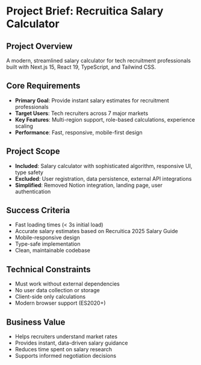 # Project Brief: Recruitica Salary Calculator

## Project Overview
A modern, streamlined salary calculator for tech recruitment professionals built with Next.js 15, React 19, TypeScript, and Tailwind CSS.

## Core Requirements
- **Primary Goal**: Provide instant salary estimates for recruitment professionals
- **Target Users**: Tech recruiters across 7 major markets
- **Key Features**: Multi-region support, role-based calculations, experience scaling
- **Performance**: Fast, responsive, mobile-first design

## Project Scope
- **Included**: Salary calculator with sophisticated algorithm, responsive UI, type safety
- **Excluded**: User registration, data persistence, external API integrations
- **Simplified**: Removed Notion integration, landing page, user authentication

## Success Criteria
- Fast loading times (< 3s initial load)
- Accurate salary estimates based on Recruitica 2025 Salary Guide
- Mobile-responsive design
- Type-safe implementation
- Clean, maintainable codebase

## Technical Constraints
- Must work without external dependencies
- No user data collection or storage
- Client-side only calculations
- Modern browser support (ES2020+)

## Business Value
- Helps recruiters understand market rates
- Provides instant, data-driven salary guidance
- Reduces time spent on salary research
- Supports informed negotiation decisions
